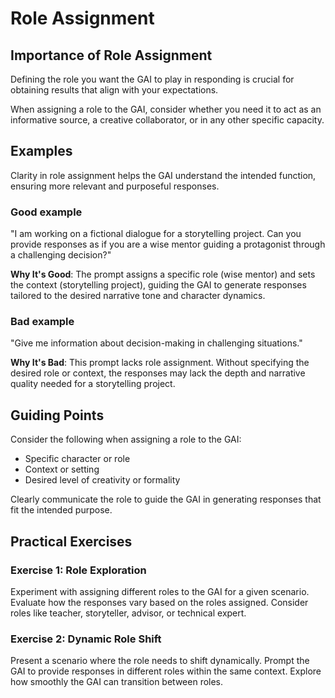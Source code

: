 # Role Assignment

## Importance of Role Assignment
Defining the role you want the GAI to play in responding is crucial for obtaining results that align with your expectations.

When assigning a role to the GAI, consider whether you need it to act as an informative source, a creative collaborator, or in any other specific capacity.

## Examples

Clarity in role assignment helps the GAI understand the intended function, ensuring more relevant and purposeful responses.

### Good example

"I am working on a fictional dialogue for a storytelling project. Can you provide responses as if you are a wise mentor guiding a protagonist through a challenging decision?"

**Why It's Good**: The prompt assigns a specific role (wise mentor) and sets the context (storytelling project), guiding the GAI to generate responses tailored to the desired narrative tone and character dynamics.

### Bad example

"Give me information about decision-making in challenging situations."

**Why It's Bad**: This prompt lacks role assignment. Without specifying the desired role or context, the responses may lack the depth and narrative quality needed for a storytelling project.

## Guiding Points

Consider the following when assigning a role to the GAI:
- Specific character or role
- Context or setting
- Desired level of creativity or formality

Clearly communicate the role to guide the GAI in generating responses that fit the intended purpose.

## Practical Exercises

### Exercise 1: Role Exploration
Experiment with assigning different roles to the GAI for a given scenario. Evaluate how the responses vary based on the roles assigned. Consider roles like teacher, storyteller, advisor, or technical expert.

### Exercise 2: Dynamic Role Shift
Present a scenario where the role needs to shift dynamically. Prompt the GAI to provide responses in different roles within the same context. Explore how smoothly the GAI can transition between roles.
